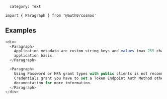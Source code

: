 ```meta
  category: Text
```

`import { Paragraph } from '@auth0/cosmos'`

## Examples

```js
<div>
  <Paragraph>
    Application metadata are custom string keys and values (max 255 characters each), set on a per
    application basis.
  </Paragraph>

  <Paragraph>
    Using Password or MFA grant types with public clients is not recommended. To use the Client
    Credentials grant you have to set a Token Endpoint Auth Method other than "none". See our
    documentation for more information.
  </Paragraph>
</div>
```
